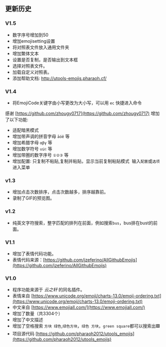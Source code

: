 ## 更新历史

### V1.5

- 数字序号增加到50
- 增加emojisetting设置
- 将对照表文件放入通用文件夹
- 增加繁体文本
- 设置是否复制，是否输出到文本框
- 选择对照表文件。
- 加载自定义对照表。
- 添加帮助文档: <http://utools-emojis.pharaoh.cf/>

### V1.4

- 将EmojiCode关键字由小写更改为大小写，可以用 `ec` 快捷进入命令

感谢 [https://github.com/zhougy0717](https://github.com/zhougy0717) 增加了以下功能:

- 适配暗黑模式
- 增加带声调的拼音字母 `āóě` 等
- 增加希腊字母 `αβγ` 等
- 增加数学符号 `∪⊆⊂` 等
- 增加带圈的数字序号 `①②③` 等
- 增加配置: 只复制不粘贴,复制并粘贴，显示当前复制粘贴模式  输入`配置`或`选项` 进入菜单

### v1.3

- 增加点击次数排序，点击次数越多，排序越靠前。
- 录制了GIF的预览图。

### v1.2

- 纯英文字符搜索，整字匹配的排列在前面，例如搜索`bus`，bus排在bust的前面。

### V1.1

- 增加了表情代码功能。
- 表情代码来源：[https://github.com/jzeferino/AllGithubEmojis](https://github.com/jzeferino/AllGithubEmojis)

### V1.0

- 程序功能来源于 _云之轩_ 的同名插件。 
- 表情来自 [https://www.unicode.org/emoji/charts-13.0/emoji-ordering.txt](https://www.unicode.org/emoji/charts-13.0/emoji-ordering.txt) 
- 中文来自 [https://www.emojiall.com/](https://www.emojiall.com/) 
- 增加了数量（共3304个） 
- 增加了中文描述 
- 增加了空格搜索 `方块 绿色`,`绿色方块`，`绿色 方块`，`green square`都可以搜索出🟩 
- 项目源代码 [https://github.com/pharaoh2012/utools_emojis](https://github.com/pharaoh2012/utools_emojis) 
